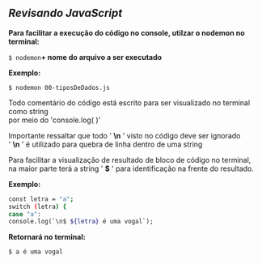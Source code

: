 ## _Revisando JavaScript_

**Para facilitar a execução do código no console, utilzar o nodemon no terminal:**

`$ nodemon`**+ nome do arquivo a ser executado**

**Exemplo:**

`$ nodemon 00-tiposDeDados.js`

Todo comentário do código está escrito para ser visualizado no terminal como string <br />
por meio do 'console.log( )'

Importante ressaltar que todo ' **\n** ' visto no código deve ser ignorado <br />
' **\n** ' é utilizado para quebra de linha dentro de uma string

Para facilitar a visualização de resultado de bloco de código no terminal, <br />
na maior parte terá a string ' **\$** ' para identificação na frente do resultado.

**Exemplo:**

```sh
const letra = "a";
switch (letra) {
case "a":
console.log(`\n$ ${letra} é uma vogal`);
```

**Retornará no terminal:**

`$ a é uma vogal`
